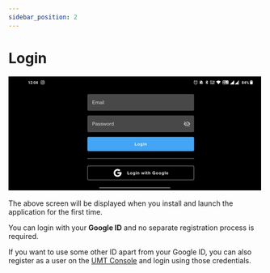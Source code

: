 ```yaml
---
sidebar_position: 2
---
```


# Login

![Login Screen](./img/login-login-screen.jpg)

The above screen will be displayed when you install and launch the application for the first time. 

You can login with your **Google ID** and no separate registration process is required.

If you want to use some other ID apart from your Google ID, you can also register as a user on the
[UMT Console](https://console.urbanmatrix.co.in/login/signup/) and login using those credentials.
